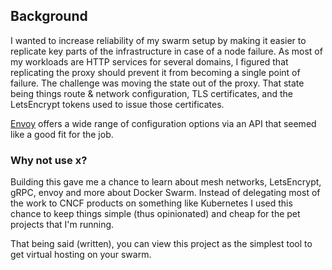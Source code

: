 ## Background
I wanted to increase reliability of my swarm setup by making it easier to replicate key parts of the infrastructure in case of a node failure.
As most of my workloads are HTTP services for several domains, I figured that replicating the proxy should prevent it from becoming a single point of failure.
The challenge was moving the state out of the proxy. That state being things route & network configuration, TLS certificates, and the LetsEncrypt tokens used to issue those certificates.

[Envoy](https://envoyproxy.io/) offers a wide range of configuration options via an API that seemed like a good fit for the job.

### Why not use x?
Building this gave me a chance to learn about mesh networks, LetsEncrypt, gRPC, envoy and more about Docker Swarm.
Instead of delegating most of the work to CNCF products on something like Kubernetes I used this chance to keep things
simple (thus opinionated) and cheap for the pet projects that I'm running.

That being said (written), you can view this project as the simplest tool to get virtual hosting on your swarm.
